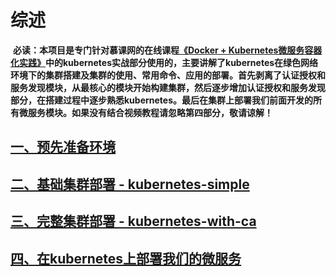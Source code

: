 # 综述

  **必读：本项目是专门针对慕课网的在线课程[《Docker + Kubernetes微服务容器化实践》][5]中的kubernetes实战部分使用的，主要讲解了kubernetes在绿色网络环境下的集群搭建及集群的使用、常用命令、应用的部署。首先剥离了认证授权和服务发现模块，从最核心的模块开始构建集群，然后逐步增加认证授权和服务发现部分，在搭建过程中逐步熟悉kubernetes。最后在集群上部署我们前面开发的所有微服务模块。如果没有结合视频教程请忽略第四部分，敬请谅解！**
  
## [一、预先准备环境][1]
## [二、基础集群部署 - kubernetes-simple][2]
## [三、完整集群部署 - kubernetes-with-ca][3]
## [四、在kubernetes上部署我们的微服务][4]








  [1]: https://github.com/wangjiqing/kubernetes-starter/tree/master/docs/1-pre.md
  [2]: https://github.com/wangjiqing/kubernetes-starter/tree/master/docs/2-kubernetes-simple.md
  [3]: https://github.com/wangjiqing/kubernetes-starter/tree/master/docs/3-kubernetes-with-ca.md
  [4]: https://github.com/wangjiqing/kubernetes-starter/tree/master/docs/4-microservice-deploy.md
  [5]: https://coding.imooc.com/class/198.html
